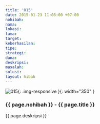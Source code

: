 ```yaml
---
title: '015'
date: 2015-01-23 11:08:00 +07:00
nohibah: 
nama: 
lokasi: 
lama: 
target: 
keberhasilan: 
tipe: 
strategi: 
dana: 
deskripsi: 
masalah: 
solusi: 
layout: hibah
---
```


![015](/static/img/hibahcms/015.png){: .img-responsive }{: width="350" }

### {{ page.nohibah }} - {{ page.title }}

{{ page.deskripsi }}
